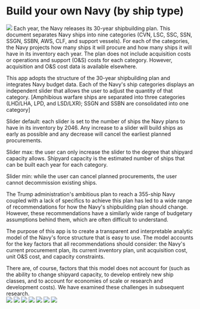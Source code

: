 # Build your own Navy (by ship type)
![](screenshots/navygraphic.png "")
Each year, the Navy releases its 30-year shipbuilding plan. This document separates Navy ships into nine categories (CVN, LSC, SSC, SSN, SSGN, SSBN, AWS, CLF, and support vessels). For each of the categories, the Navy projects how many ships it will procure and how many ships it will have in its inventory each year. The plan does not include acquisition costs or operations and support (O&S) costs for each category. However, acquisition and O&S cost data is available elsewhere. <br/>

This app adopts the structure of the 30-year shipbuilding plan and integrates Navy budget data. Each of the Navy's ship categories displays an independent slider that allows the user to adjust the quantity of that category. [Amphibious warfare ships are separated into three categories (LHD/LHA, LPD, and LSD/LXR); SSGN and SSBN are consolidated into one category] <br/>

Slider default: each slider is set to the number of ships the Navy plans to have in its inventory by 2046. Any increase to a slider will build ships as early as possible and any decrease will cancel the earliest planned procurements. <br/>

Slider max: the user can only increase the slider to the degree that shipyard capacity allows. Shipyard capacity is the estimated number of ships that can be built each year for each category.

Slider min: while the user can cancel planned procurements, the user cannot decommission existing ships. <br/>

The Trump administration's ambitious plan to reach a 355-ship Navy coupled with a lack of specifics to achieve this plan has led to a wide range of recommendations for how the Navy's shipbuilding plan should change. However, these recommendations have a similarly wide range of budgetary assumptions behind them, which are often difficult to understand. <br/>

The purpose of this app is to create a transparent and interpretable analytic model of the Navy's force structure that is easy to use. The model accounts for the key factors that all recommendations should consider: the Navy's current procurement plan, its current inventory plan, unit acquisition cost, unit O&S cost, and capacity constraints. <br/>

There are, of course, factors that this model does not account for (such as the ability to change shipyard capacity, to develop entirely new ship classes, and to account for economies of scale or research and development costs). We have examined these challenges in subsequent research.<br/>
![](screenshots/fundingchange.png "")
![](screenshots/inventoryline.png "")
![](screenshots/fundingtotal.png "")
![](screenshots/inventoryarea.png "")
![](screenshots/sliders.png "")
![](screenshots/lha.png "")
![](screenshots/ssn.png "")
